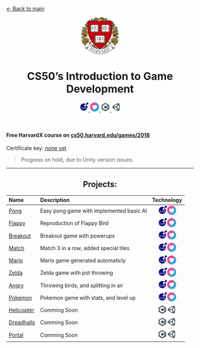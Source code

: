 [<- Back to main](https://github.com/GrandEchoWhiskey)

<p align="center"><a href="https://cs50.harvard.edu/games/2018">
  <img src="https://github.com/GrandEchoWhiskey/grandechowhiskey/blob/main/icons/course/harvard100.png" /><br>
</a></p>
<h1 align="center">CS50’s Introduction to Game Development</h1>

<p align="center"><a href="#">
  <img src="https://github.com/GrandEchoWhiskey/grandechowhiskey/blob/main/icons/programming/lua.png" />
  <img src="https://github.com/GrandEchoWhiskey/grandechowhiskey/blob/main/icons/programming/love.png" />
  <img src="https://github.com/GrandEchoWhiskey/grandechowhiskey/blob/main/icons/programming/csharp.png" />
  <img src="https://github.com/GrandEchoWhiskey/grandechowhiskey/blob/main/icons/programming/unity.png" />
</a></p>

<br>

#### Free HarvardX course on [cs50.harvard.edu/games/2018][harvard_link] 
Certificate key: [none yet][certificate_link]

> Progress on hold, due to Unity version issues.

---

<div align="center" markdown>

## Projects:
Name | Description | Technology
:--- | :--- | :---:
[Pong][pong_link] | Easy pong game with implemented basic AI | [![Lua][lua_img]![LÖVE][love_img]](#)
[Flappy][flappy_link] | Reproduction of Flappy Bird | [![Lua][lua_img]![LÖVE][love_img]](#)
[Breakout][breakout_link] | Breakout game with powerups | [![Lua][lua_img]![LÖVE][love_img]](#)
[Match][match_link] | Match 3 in a row, added special tiles | [![Lua][lua_img]![LÖVE][love_img]](#)
[Mario][mario_link] | Mario game generated automaticly | [![Lua][lua_img]![LÖVE][love_img]](#)
[Zelda][zelda_link] | Zelda game with pot throwing | [![Lua][lua_img]![LÖVE][love_img]](#)
[Angry][angry_link] | Throwing birds, and splitting in air | [![Lua][lua_img]![LÖVE][love_img]](#)
[Pokemon][pokemon_link] | Pokemon game with stats, and level up | [![Lua][lua_img]![LÖVE][love_img]](#)
[Helicopter][helicopter_link] | Comming Soon | [![C#][csharp_img]![Unity][unity_img]](#)
[Dreadhalls][dreadhalls_link] | Comming Soon | [![C#][csharp_img]![Unity][unity_img]](#)
[Portal][portal_link] | Comming Soon | [![C#][csharp_img]![Unity][unity_img]](#)

</div>

<!-- Links -->

[harvard_link]:     https://cs50.harvard.edu/games/2018
[certificate_link]: #

[pong_link]:        proj-00-pong
[flappy_link]:      proj-01-flappy
[breakout_link]:    proj-02-breakout
[match_link]:       proj-03-match
[mario_link]:       proj-04-mario
[zelda_link]:       proj-05-zelda
[angry_link]:       proj-06-angry
[pokemon_link]:     proj-07-pokemon
[helicopter_link]:  proj-08-helicopter
[dreadhalls_link]:  proj-09-dreadhalls
[portal_link]:      proj-10-portal

[lua_img]:          https://github.com/GrandEchoWhiskey/grandechowhiskey/blob/main/icons/programming/lua.png
[love_img]:         https://github.com/GrandEchoWhiskey/grandechowhiskey/blob/main/icons/programming/love.png
[csharp_img]:       https://github.com/GrandEchoWhiskey/grandechowhiskey/blob/main/icons/programming/csharp.png
[unity_img]:        https://github.com/GrandEchoWhiskey/grandechowhiskey/blob/main/icons/programming/unity.png
